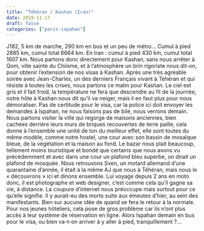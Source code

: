 ```yaml
---
title: "Téhéran / Kashan (Iran)"
date: 2019-11-17
draft: false
categories: ["paris-ispahan"]
---
```


J182, 5 km de marche, 290 km en bus et un peu de métro… Cumul à pied 2885 km, cumul total 6664 km. En Iran : cumul à pied 430 km, cumul total 1607 km.
Nous partons donc directement pour Kashan, sans nous arrêter à Qom, ville sainte du Chiisme, et à l’atmosphère un brin rigoriste nous dit-on, pour obtenir l’extension de nos visas à Kashan.
Aprés une très agréable soirée avec Jean-Charles, un des derniers Français vivant à Téhéran et qui résiste à toutes les crises, nous partons ce matin pour Kashan. Le ciel est gris et il fait froid, la température ne fera que descendre au fil de la journée, notre hôte à Kashan nous dit qu’il va neiger, mais il en faut plus pour nous démoraliser. Pas de certitude pour le visa, car la police ici doit envoyer les demandes à Ispahan, ne nous faisons pas de bile, nous verrons demain. Nous partons visiter la ville qui regorge de maisons anciennes, bien cachées derrière leurs murs de briques recouvertes de terre paille, cela donne à l’ensemble une unité de ton du meilleur effet, elle sont toutes du même modèle, comme notre hostel, une cour avec son bassin de mosaïque bleue, de la végétation et la maison au fond. Le bazar nous plait beaucoup, tellement moins touristique et bondé que certains que nous avons vu précédemment et avec dans une cour un plafond bleu superbe, on dirait un plafond de mosquée.
Nous retrouvons Sven, un motard allemand d’une quarantaine d’année, il était à la même AJ que nous à Téhéran, mais nous le « découvrons » ici et dinons ensemble. Lui voyage depuis 2 ans en moto donc, il est photographe et web designer, c’est comme cela qu’il gagne sa vie, à distance.
La coupure d’internet nous préoccupe mais surtout pour ce qu’elle signifie. Il y aurait-eu des morts suite aux émeutes d’hier, au sein des manifestants. Bien sur aucune idée de quand se fera le retour à la normale. Pour nos jeunes hôteliers, cela pose de gros problème car ils n’ont plus accès à leur système de réservation en ligne.
Alors Ispahan demain en bus pour le visa, ou bien va-t-on arriver à y aller à pied, tranquillement ?…
